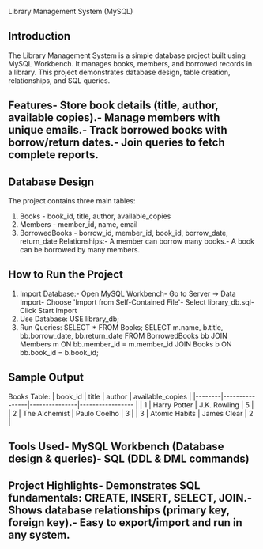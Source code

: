 Library Management System (MySQL)
 ## Introduction
 The Library Management System is a simple database project built using MySQL Workbench. It
 manages books, members, and borrowed records in a library. This project demonstrates database
 design, table creation, relationships, and SQL queries.
 ## Features- Store book details (title, author, available copies).- Manage members with unique emails.- Track borrowed books with borrow/return dates.- Join queries to fetch complete reports.
 ## Database Design
 The project contains three main tables:
 1. Books - book_id, title, author, available_copies
 2. Members - member_id, name, email
 3. BorrowedBooks - borrow_id, member_id, book_id, borrow_date, return_date
 Relationships:- A member can borrow many books.- A book can be borrowed by many members.
 ## How to Run the Project
 1. Import Database:- Open MySQL Workbench- Go to Server → Data Import- Choose 'Import from Self-Contained File'- Select library_db.sql- Click Start Import
 2. Use Database:
 USE library_db;
 3. Run Queries:
 SELECT * FROM Books;
 SELECT m.name, b.title, bb.borrow_date, bb.return_date
 FROM BorrowedBooks bb
 JOIN Members m ON bb.member_id = m.member_id
 JOIN Books b ON bb.book_id = b.book_id;
 ## Sample Output
 Books Table:
 | book_id | title | author | available_copies |
|--------|----------------|---------------|----------------- |
 | 1 | Harry Potter | J.K. Rowling | 5 |
 | 2 | The Alchemist | Paulo Coelho | 3 |
 | 3 | Atomic Habits | James Clear | 2 |
 ## Tools Used- MySQL Workbench (Database design & queries)- SQL (DDL & DML commands)
 ## Project Highlights- Demonstrates SQL fundamentals: CREATE, INSERT, SELECT, JOIN.- Shows database relationships (primary key, foreign key).- Easy to export/import and run in any system.
